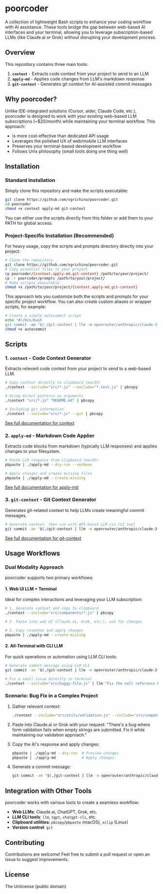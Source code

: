 # poorcoder

A collection of lightweight Bash scripts to enhance your coding workflow with AI assistance. These tools bridge the gap between web-based AI interfaces and your terminal, allowing you to leverage subscription-based LLMs (like Claude.ai or Grok) without disrupting your development process.

## Overview

This repository contains three main tools:

1. **`context`** - Extracts code context from your project to send to an LLM
2. **`apply-md`** - Applies code changes from LLM's markdown response
3. **`git-context`** - Generates git context for AI-assisted commit messages

## Why poorcoder?

Unlike IDE-integrated solutions (Cursor, aider, Claude Code, etc.), poorcoder is designed to work with your existing web-based LLM subscriptions (~$20/month) while maintaining your terminal workflow. This approach:

- Is more cost-effective than dedicated API usage
- Leverages the polished UX of web/mobile LLM interfaces
- Preserves your terminal-based development workflow
- Follows Unix philosophy (small tools doing one thing well)

## Installation

### Standard Installation

Simply clone this repository and make the scripts executable:

```bash
git clone https://github.com/vgrichina/poorcoder.git
cd poorcoder
chmod +x context apply-md git-context
```

You can either use the scripts directly from this folder or add them to your PATH for global access.

### Project-Specific Installation (Recommended)

For heavy usage, copy the scripts and prompts directory directly into your project:

```bash
# Clone the repository
git clone https://github.com/vgrichina/poorcoder.git
# Copy essential files to your project
cp poorcoder/{context,apply-md,git-context} /path/to/your/project/
cp -r poorcoder/prompts /path/to/your/project/
# Make scripts executable
chmod +x /path/to/your/project/{context,apply-md,git-context}
```

This approach lets you customize both the scripts and prompts for your specific project workflow. You can also create custom aliases or wrapper scripts, for example:

```bash
# Create a simple autocommit script
echo '#!/bin/bash
git commit -am "$(./git-context | llm -m openrouter/anthropic/claude-3.5-haiku)" -e' > autocommit
chmod +x autocommit
```

## Scripts

### 1. `context` - Code Context Generator

Extracts relevant code context from your project to send to a web-based LLM.

```bash
# Copy context directly to clipboard (macOS)
./context --include="src/*.js" --exclude="*.test.js" | pbcopy

# Using direct patterns as arguments
./context "src/*.js" "README.md" | pbcopy

# Including git information
./context --include="src/*.js" --git | pbcopy
```

[See full documentation for context](./docs/context.md)

### 2. `apply-md` - Markdown Code Applier

Extracts code blocks from markdown (typically LLM responses) and applies changes to your filesystem.

```bash
# Paste LLM response from clipboard (macOS)
pbpaste | ./apply-md --dry-run --verbose

# Apply changes and create missing files
pbpaste | ./apply-md --create-missing
```

[See full documentation for apply-md](./docs/apply-md.md)

### 3. `git-context` - Git Context Generator

Generates git-related context to help LLMs create meaningful commit messages.

```bash
# Generate context, then use with API-based LLM via CLI tool
git commit -am "$(./git-context | llm -m openrouter/anthropic/claude-3.5-haiku)" -e
```

[See full documentation for git-context](./docs/git-context.md)

## Usage Workflows

### Dual Modality Approach

poorcoder supports two primary workflows:

#### 1. Web UI LLM + Terminal

Ideal for complex interactions and leveraging your LLM subscription:

```bash
# 1. Generate context and copy to clipboard
./context --include="src/components/*.js" | pbcopy

# 2. Paste into web UI (Claude.ai, Grok, etc.), ask for changes

# 3. Copy response and apply changes
pbpaste | ./apply-md --create-missing
```

#### 2. All-Terminal with CLI LLM

For quick operations or automation using LLM CLI tools:

```bash
# Generate commit message using LLM CLI
git commit -am "$(./git-context | llm -m openrouter/anthropic/claude-3.5-haiku)" -e

# Fix a small issue directly in terminal
./context --include="src/buggy-file.js" | llm "Fix the null reference bug" | ./apply-md
```

### Scenario: Bug Fix in a Complex Project

1. Gather relevant context:
   ```bash
   ./context --include="src/utils/validation.js" --include="src/components/Form.js" | pbcopy
   ```

2. Paste into Claude.ai or Grok with your request:
   "There's a bug where form validation fails when empty strings are submitted. Fix it while maintaining our validation approach."

3. Copy the AI's response and apply changes:
   ```bash
   pbpaste | ./apply-md --dry-run  # Preview changes
   pbpaste | ./apply-md            # Apply changes
   ```

4. Generate a commit message:
   ```bash
   git commit -am "$(./git-context | llm -m openrouter/anthropic/claude-3.5-haiku)" -e
   ```

## Integration with Other Tools

poorcoder works with various tools to create a seamless workflow:

- **Web LLMs**: Claude.ai, ChatGPT, Grok, etc.
- **LLM CLI tools**: `llm`, `sgpt`, `chatgpt-cli`, etc.
- **Clipboard utilities**: `pbcopy`/`pbpaste` (macOS), `xclip` (Linux)
- **Version control**: `git`

## Contributing

Contributions are welcome! Feel free to submit a pull request or open an issue to suggest improvements.

## License

The Unlicense (public domain)
